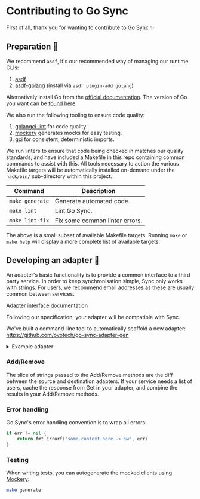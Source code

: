 # Contributing to Go Sync

First of all, thank you for wanting to contribute to Go Sync ✨

## Preparation 🍳

We recommend `asdf`, it's our recommended way of managing our runtime CLIs:

1. [asdf](https://asdf-vm.com/)
2. [asdf-golang](https://github.com/kennyp/asdf-golang) (install via `asdf plugin-add golang`)

Alternatively install Go from the [official documentation](https://go.dev/doc/install).
The version of Go you want can be [found here](https://github.com/ovotech/go-sync/blob/main/go.mod#L3).

We also run the following tooling to ensure code quality:

1. [golangci-lint](https://golangci-lint.run/) for code quality.
2. [mockery](https://github.com/vektra/mockery) generates mocks for easy testing.
3. [gci](https://github.com/daixiang0/gci) for consistent, deterministic imports.

We run linters to ensure that code being checked in matches our quality standards, and have included a Makefile in this
repo containing common commands to assist with this.
All tools necessary to action the various Makefile targets will be automatically installed on-demand under the
`hack/bin/` sub-directory within this project.

| Command         | Description                    |
| --------------- | ------------------------------ |
| `make generate` | Generate automated code.       |
| `make lint`     | Lint Go Sync.                  |
| `make lint-fix` | Fix some common linter errors. |

The above is a small subset of available Makefile targets.
Running `make` or `make help` will display a more complete list of available targets.

## Developing an adapter 🔌

An adapter's basic functionality is to provide a common interface to a third party service. In order to keep
synchronisation simple, Sync only works with strings. For users, we recommend email addresses as these are usually
common between services.

[Adapter interface documentation](https://pkg.go.dev/github.com/ovotech/go-sync/pkg/ports#Adapter)

Following our specification, your adapter will be compatible with Sync.

We've built a command-line tool to automatically scaffold a new adapter: <https://github.com/ovotech/go-sync-adapter-gen>

<details>
<summary>Example adapter</summary>

```go
package myadapter

import (
 "context"
 "errors"
 "fmt"
 "github.com/ovotech/go-sync/pkg/ports"
)

// Ensure the adapter type fully satisfies the ports.Adapter interface.
var _ ports.Adapter = &MyAdapter{}

var ErrNotImplemented = errors.New("not implemented")

type MyAdapter struct{}

func New() *MyAdapter {
 return &MyAdapter {}
}

func (m *MyAdapter) Get(_ context.Context) ([]string, error) {
 return nil, fmt.Errorf("myadapter.get -> %w", ErrNotImplemented)
}

func (m *MyAdapter) Add(_ context.Context, _ []string) error {
 return fmt.Errorf("myadapter.add -> %w", ErrNotImplemented)
}

func (m *MyAdapter) Remove(_ context.Context, _ []string) error {
 return fmt.Errorf("myadapter.remove -> %w", ErrNotImplemented)
}
```

</details>

### Add/Remove

The slice of strings passed to the Add/Remove methods are the diff between the source and destination adapters. If your
service needs a list of users, cache the response from Get in your adapter, and combine the results in your Add/Remove
methods.

### Error handling

Go Sync's error handling convention is to wrap all errors:

```go
if err != nil {
    return fmt.Errorf("some.context.here -> %w", err)
}
```

### Testing

When writing tests, you can autogenerate the mocked clients using [Mockery](#preparation-):

```sh
make generate
```
